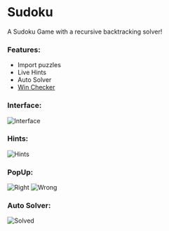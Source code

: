 # Sudoku
A Sudoku Game with a recursive backtracking solver!

### Features:
- Import puzzles
- Live Hints
- Auto Solver
- [Win Checker](#popup)

### Interface:
![Interface](https://i.imgur.com/by2uE9Q.png)

### Hints:
![Hints](https://i.imgur.com/OnCuC1k.png)

### PopUp:
![Right](https://i.imgur.com/bGzMSKr.png)
![Wrong](https://i.imgur.com/NOY5bNL.png)

### Auto Solver:
![Solved](https://i.imgur.com/tjUv7jX.png)
